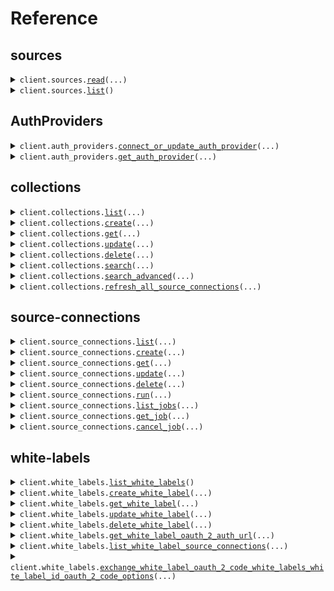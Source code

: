 # Reference
## sources
<details><summary><code>client.sources.<a href="src/airweave/sources/client.py">read</a>(...)</code></summary>
<dl>
<dd>

#### 📝 Description

<dl>
<dd>

<dl>
<dd>

Get detailed information about a specific data source connector.
</dd>
</dl>
</dd>
</dl>

#### 🔌 Usage

<dl>
<dd>

<dl>
<dd>

```python
from airweave import AirweaveSDK

client = AirweaveSDK(
    api_key="YOUR_API_KEY",
)
client.sources.read(
    short_name="short_name",
)

```
</dd>
</dl>
</dd>
</dl>

#### ⚙️ Parameters

<dl>
<dd>

<dl>
<dd>

**short_name:** `str` — Technical identifier of the source type (e.g., 'github', 'stripe', 'slack')
    
</dd>
</dl>

<dl>
<dd>

**request_options:** `typing.Optional[RequestOptions]` — Request-specific configuration.
    
</dd>
</dl>
</dd>
</dl>


</dd>
</dl>
</details>

<details><summary><code>client.sources.<a href="src/airweave/sources/client.py">list</a>()</code></summary>
<dl>
<dd>

#### 📝 Description

<dl>
<dd>

<dl>
<dd>

List all available data source connectors.

<br/><br/>
Returns the complete catalog of source types that Airweave can connect to.
</dd>
</dl>
</dd>
</dl>

#### 🔌 Usage

<dl>
<dd>

<dl>
<dd>

```python
from airweave import AirweaveSDK

client = AirweaveSDK(
    api_key="YOUR_API_KEY",
)
client.sources.list()

```
</dd>
</dl>
</dd>
</dl>

#### ⚙️ Parameters

<dl>
<dd>

<dl>
<dd>

**request_options:** `typing.Optional[RequestOptions]` — Request-specific configuration.
    
</dd>
</dl>
</dd>
</dl>


</dd>
</dl>
</details>

## AuthProviders
<details><summary><code>client.auth_providers.<a href="src/airweave/auth_providers/client.py">connect_or_update_auth_provider</a>(...)</code></summary>
<dl>
<dd>

#### 📝 Description

<dl>
<dd>

<dl>
<dd>

Create or update an auth provider connection.

If a connection for this auth provider already exists for the organization,
it will be updated with the new credentials and fields.
If no connection exists, a new one will be created.

Args:
-----
    db: The database session
    ctx: The current authentication context
    auth_provider_connection_in: The auth provider connection data

Returns:
--------
    schemas.AuthProviderConnection: The created or updated connection
</dd>
</dl>
</dd>
</dl>

#### 🔌 Usage

<dl>
<dd>

<dl>
<dd>

```python
from airweave import AirweaveSDK

client = AirweaveSDK(
    api_key="YOUR_API_KEY",
)
client.auth_providers.connect_or_update_auth_provider(
    name="My Composio Connection",
    description="My Composio Connection",
    short_name="composio",
    auth_fields={"api_key": "comp_1234567890abcdef"},
)

```
</dd>
</dl>
</dd>
</dl>

#### ⚙️ Parameters

<dl>
<dd>

<dl>
<dd>

**name:** `str` — Human-readable name for this auth provider connection
    
</dd>
</dl>

<dl>
<dd>

**short_name:** `str` — Technical identifier of the auth provider
    
</dd>
</dl>

<dl>
<dd>

**readable_id:** `typing.Optional[str]` — URL-safe unique identifier for the connection. Must contain only lowercase letters, numbers, and hyphens. If not provided, it will be automatically generated from the connection name with a random suffix for uniqueness (e.g., 'composio-connection-ab123').
    
</dd>
</dl>

<dl>
<dd>

**description:** `typing.Optional[str]` — Optional detailed description of what this auth provider connection provides.
    
</dd>
</dl>

<dl>
<dd>

**auth_fields:** `typing.Optional[ConfigValues]` — Authentication credentials required to access the auth provider. The required fields vary by auth provider type.
    
</dd>
</dl>

<dl>
<dd>

**request_options:** `typing.Optional[RequestOptions]` — Request-specific configuration.
    
</dd>
</dl>
</dd>
</dl>


</dd>
</dl>
</details>

<details><summary><code>client.auth_providers.<a href="src/airweave/auth_providers/client.py">get_auth_provider</a>(...)</code></summary>
<dl>
<dd>

#### 📝 Description

<dl>
<dd>

<dl>
<dd>

Get details of a specific auth provider.

Args:
-----
    db: The database session
    short_name: The short name of the auth provider
    ctx: The current authentication context

Returns:
--------
    schemas.AuthProvider: The auth provider details
</dd>
</dl>
</dd>
</dl>

#### 🔌 Usage

<dl>
<dd>

<dl>
<dd>

```python
from airweave import AirweaveSDK

client = AirweaveSDK(
    api_key="YOUR_API_KEY",
)
client.auth_providers.get_auth_provider(
    short_name="short_name",
)

```
</dd>
</dl>
</dd>
</dl>

#### ⚙️ Parameters

<dl>
<dd>

<dl>
<dd>

**short_name:** `str` 
    
</dd>
</dl>

<dl>
<dd>

**request_options:** `typing.Optional[RequestOptions]` — Request-specific configuration.
    
</dd>
</dl>
</dd>
</dl>


</dd>
</dl>
</details>

## collections
<details><summary><code>client.collections.<a href="src/airweave/collections/client.py">list</a>(...)</code></summary>
<dl>
<dd>

#### 📝 Description

<dl>
<dd>

<dl>
<dd>

List all collections that belong to your organization.
</dd>
</dl>
</dd>
</dl>

#### 🔌 Usage

<dl>
<dd>

<dl>
<dd>

```python
from airweave import AirweaveSDK

client = AirweaveSDK(
    api_key="YOUR_API_KEY",
)
client.collections.list()

```
</dd>
</dl>
</dd>
</dl>

#### ⚙️ Parameters

<dl>
<dd>

<dl>
<dd>

**skip:** `typing.Optional[int]` — Number of collections to skip for pagination
    
</dd>
</dl>

<dl>
<dd>

**limit:** `typing.Optional[int]` — Maximum number of collections to return (1-1000)
    
</dd>
</dl>

<dl>
<dd>

**request_options:** `typing.Optional[RequestOptions]` — Request-specific configuration.
    
</dd>
</dl>
</dd>
</dl>


</dd>
</dl>
</details>

<details><summary><code>client.collections.<a href="src/airweave/collections/client.py">create</a>(...)</code></summary>
<dl>
<dd>

#### 📝 Description

<dl>
<dd>

<dl>
<dd>

Create a new collection.

The newly created collection is initially empty and does not contain any data
until you explicitly add source connections to it.
</dd>
</dl>
</dd>
</dl>

#### 🔌 Usage

<dl>
<dd>

<dl>
<dd>

```python
from airweave import AirweaveSDK

client = AirweaveSDK(
    api_key="YOUR_API_KEY",
)
client.collections.create(
    name="Finance Data",
    readable_id="finance-data-reports",
)

```
</dd>
</dl>
</dd>
</dl>

#### ⚙️ Parameters

<dl>
<dd>

<dl>
<dd>

**name:** `str` — Human-readable display name for the collection. This appears in the UI and should clearly describe the data contained within (e.g., 'Finance Data').
    
</dd>
</dl>

<dl>
<dd>

**readable_id:** `typing.Optional[str]` — URL-safe unique identifier used in API endpoints. Must contain only lowercase letters, numbers, and hyphens. If not provided, it will be automatically generated from the collection name with a random suffix for uniqueness (e.g., 'finance-data-ab123').
    
</dd>
</dl>

<dl>
<dd>

**request_options:** `typing.Optional[RequestOptions]` — Request-specific configuration.
    
</dd>
</dl>
</dd>
</dl>


</dd>
</dl>
</details>

<details><summary><code>client.collections.<a href="src/airweave/collections/client.py">get</a>(...)</code></summary>
<dl>
<dd>

#### 📝 Description

<dl>
<dd>

<dl>
<dd>

Retrieve a specific collection by its readable ID.
</dd>
</dl>
</dd>
</dl>

#### 🔌 Usage

<dl>
<dd>

<dl>
<dd>

```python
from airweave import AirweaveSDK

client = AirweaveSDK(
    api_key="YOUR_API_KEY",
)
client.collections.get(
    readable_id="readable_id",
)

```
</dd>
</dl>
</dd>
</dl>

#### ⚙️ Parameters

<dl>
<dd>

<dl>
<dd>

**readable_id:** `str` — The unique readable identifier of the collection (e.g., 'finance-data-ab123')
    
</dd>
</dl>

<dl>
<dd>

**request_options:** `typing.Optional[RequestOptions]` — Request-specific configuration.
    
</dd>
</dl>
</dd>
</dl>


</dd>
</dl>
</details>

<details><summary><code>client.collections.<a href="src/airweave/collections/client.py">update</a>(...)</code></summary>
<dl>
<dd>

#### 📝 Description

<dl>
<dd>

<dl>
<dd>

Update a collection's properties.

Modifies the display name of an existing collection.
Note that the readable ID cannot be changed after creation to maintain stable
API endpoints and preserve any existing integrations or bookmarks.
</dd>
</dl>
</dd>
</dl>

#### 🔌 Usage

<dl>
<dd>

<dl>
<dd>

```python
from airweave import AirweaveSDK

client = AirweaveSDK(
    api_key="YOUR_API_KEY",
)
client.collections.update(
    readable_id="readable_id",
    name="Updated Finance Data",
)

```
</dd>
</dl>
</dd>
</dl>

#### ⚙️ Parameters

<dl>
<dd>

<dl>
<dd>

**readable_id:** `str` — The unique readable identifier of the collection to update
    
</dd>
</dl>

<dl>
<dd>

**name:** `typing.Optional[str]` — Updated display name for the collection. Must be between 4 and 64 characters.
    
</dd>
</dl>

<dl>
<dd>

**request_options:** `typing.Optional[RequestOptions]` — Request-specific configuration.
    
</dd>
</dl>
</dd>
</dl>


</dd>
</dl>
</details>

<details><summary><code>client.collections.<a href="src/airweave/collections/client.py">delete</a>(...)</code></summary>
<dl>
<dd>

#### 📝 Description

<dl>
<dd>

<dl>
<dd>

Delete a collection and all associated data.

Permanently removes a collection from your organization including all synced data
from the destination systems. All source connections within this collection
will also be deleted as part of the cleanup process. This action cannot be undone.
</dd>
</dl>
</dd>
</dl>

#### 🔌 Usage

<dl>
<dd>

<dl>
<dd>

```python
from airweave import AirweaveSDK

client = AirweaveSDK(
    api_key="YOUR_API_KEY",
)
client.collections.delete(
    readable_id="readable_id",
)

```
</dd>
</dl>
</dd>
</dl>

#### ⚙️ Parameters

<dl>
<dd>

<dl>
<dd>

**readable_id:** `str` — The unique readable identifier of the collection to delete
    
</dd>
</dl>

<dl>
<dd>

**request_options:** `typing.Optional[RequestOptions]` — Request-specific configuration.
    
</dd>
</dl>
</dd>
</dl>


</dd>
</dl>
</details>

<details><summary><code>client.collections.<a href="src/airweave/collections/client.py">search</a>(...)</code></summary>
<dl>
<dd>

#### 📝 Description

<dl>
<dd>

<dl>
<dd>

Search across all data sources within the specified collection.

This GET endpoint provides basic search functionality. For advanced filtering
and options, use the POST /search endpoint.
</dd>
</dl>
</dd>
</dl>

#### 🔌 Usage

<dl>
<dd>

<dl>
<dd>

```python
from airweave import AirweaveSDK

client = AirweaveSDK(
    api_key="YOUR_API_KEY",
)
client.collections.search(
    readable_id="readable_id",
    query="customer payment issues",
)

```
</dd>
</dl>
</dd>
</dl>

#### ⚙️ Parameters

<dl>
<dd>

<dl>
<dd>

**readable_id:** `str` — The unique readable identifier of the collection to search
    
</dd>
</dl>

<dl>
<dd>

**query:** `str` — The search query text to find relevant documents and data
    
</dd>
</dl>

<dl>
<dd>

**response_type:** `typing.Optional[ResponseType]` — Format of the response: 'raw' returns search results, 'completion' returns AI-generated answers
    
</dd>
</dl>

<dl>
<dd>

**limit:** `typing.Optional[int]` — Maximum number of results to return
    
</dd>
</dl>

<dl>
<dd>

**offset:** `typing.Optional[int]` — Number of results to skip for pagination
    
</dd>
</dl>

<dl>
<dd>

**recency_bias:** `typing.Optional[float]` — How much to weigh recency vs similarity (0..1). 0 = no recency effect; 1 = rank by recency only.
    
</dd>
</dl>

<dl>
<dd>

**request_options:** `typing.Optional[RequestOptions]` — Request-specific configuration.
    
</dd>
</dl>
</dd>
</dl>


</dd>
</dl>
</details>

<details><summary><code>client.collections.<a href="src/airweave/collections/client.py">search_advanced</a>(...)</code></summary>
<dl>
<dd>

#### 📝 Description

<dl>
<dd>

<dl>
<dd>

Advanced search with comprehensive filtering and options.

This endpoint supports:
- Metadata filtering using Qdrant's native filter syntax
- Pagination with offset and limit
- Score threshold filtering
- Query expansion strategies (default: AUTO, generates up to 4 variations)
- Automatic filter extraction from natural language (default: ON)
- LLM-based result reranking (default: ON)

Default behavior:
- Query expansion: ON (AUTO strategy)
- Query interpretation: ON (extracts filters from natural language)
- Reranking: ON (improves relevance using LLM)
- Score threshold: None (no filtering)

To disable features, explicitly set:
- enable_reranking: false
- enable_query_interpretation: false
- expansion_strategy: "no_expansion"
</dd>
</dl>
</dd>
</dl>

#### 🔌 Usage

<dl>
<dd>

<dl>
<dd>

```python
from airweave import AirweaveSDK, FieldCondition, Filter

client = AirweaveSDK(
    api_key="YOUR_API_KEY",
)
client.collections.search_advanced(
    readable_id="readable_id",
    query="customer payment issues",
    filter=Filter(
        must=FieldCondition(
            key="key",
        ),
    ),
    limit=10,
    score_threshold=0.7,
    response_type="completion",
)

```
</dd>
</dl>
</dd>
</dl>

#### ⚙️ Parameters

<dl>
<dd>

<dl>
<dd>

**readable_id:** `str` — The unique readable identifier of the collection to search
    
</dd>
</dl>

<dl>
<dd>

**query:** `str` — The search query text
    
</dd>
</dl>

<dl>
<dd>

**filter:** `typing.Optional[Filter]` — Qdrant native filter for metadata-based filtering
    
</dd>
</dl>

<dl>
<dd>

**offset:** `typing.Optional[int]` — Number of results to skip (DEFAULT: 0)
    
</dd>
</dl>

<dl>
<dd>

**limit:** `typing.Optional[int]` — Maximum number of results to return (DEFAULT: 100)
    
</dd>
</dl>

<dl>
<dd>

**score_threshold:** `typing.Optional[float]` — Minimum similarity score threshold (DEFAULT: None - no filtering)
    
</dd>
</dl>

<dl>
<dd>

**response_type:** `typing.Optional[ResponseType]` — Type of response - 'raw' or 'completion' (DEFAULT: 'raw')
    
</dd>
</dl>

<dl>
<dd>

**search_method:** `typing.Optional[SearchRequestSearchMethod]` — Search method to use (DEFAULT: 'hybrid' - combines neural + BM25)
    
</dd>
</dl>

<dl>
<dd>

**recency_bias:** `typing.Optional[float]` — How much document age penalizes the similarity score (0..1). 0 = no age penalty (pure similarity); 0.5 = old docs lose up to 50% of their score; 1 = old docs get zero score (pure recency). Applied as: score × (1 - bias + bias × age_factor). Works within top ~10,000 semantic matches. DEFAULT: 0.3
    
</dd>
</dl>

<dl>
<dd>

**expansion_strategy:** `typing.Optional[QueryExpansionStrategy]` — Query expansion strategy (DEFAULT: 'auto' - generates up to 4 query variations). Options: 'auto', 'llm', 'no_expansion'
    
</dd>
</dl>

<dl>
<dd>

**enable_reranking:** `typing.Optional[bool]` — Enable LLM-based reranking to improve result relevance (DEFAULT: True - enabled, set to False to disable)
    
</dd>
</dl>

<dl>
<dd>

**enable_query_interpretation:** `typing.Optional[bool]` — Enable automatic filter extraction from natural language query (DEFAULT: True - enabled, set to False to disable)
    
</dd>
</dl>

<dl>
<dd>

**request_options:** `typing.Optional[RequestOptions]` — Request-specific configuration.
    
</dd>
</dl>
</dd>
</dl>


</dd>
</dl>
</details>

<details><summary><code>client.collections.<a href="src/airweave/collections/client.py">refresh_all_source_connections</a>(...)</code></summary>
<dl>
<dd>

#### 📝 Description

<dl>
<dd>

<dl>
<dd>

Trigger data synchronization for all source connections in the collection.

The sync jobs run asynchronously in the background, so this endpoint
returns immediately with job details that you can use to track progress. You can
monitor the status of individual data synchronization using the source connection
endpoints.
</dd>
</dl>
</dd>
</dl>

#### 🔌 Usage

<dl>
<dd>

<dl>
<dd>

```python
from airweave import AirweaveSDK

client = AirweaveSDK(
    api_key="YOUR_API_KEY",
)
client.collections.refresh_all_source_connections(
    readable_id="readable_id",
)

```
</dd>
</dl>
</dd>
</dl>

#### ⚙️ Parameters

<dl>
<dd>

<dl>
<dd>

**readable_id:** `str` — The unique readable identifier of the collection to refresh
    
</dd>
</dl>

<dl>
<dd>

**request_options:** `typing.Optional[RequestOptions]` — Request-specific configuration.
    
</dd>
</dl>
</dd>
</dl>


</dd>
</dl>
</details>

## source-connections
<details><summary><code>client.source_connections.<a href="src/airweave/source_connections/client.py">list</a>(...)</code></summary>
<dl>
<dd>

#### 📝 Description

<dl>
<dd>

<dl>
<dd>

List source connections across your organization.

By default, returns ALL source connections from every collection in your
organization. Use the 'collection' parameter to filter results to a specific
collection. This is useful for getting an overview of all your data sources
or managing connections within a particular collection.
</dd>
</dl>
</dd>
</dl>

#### 🔌 Usage

<dl>
<dd>

<dl>
<dd>

```python
from airweave import AirweaveSDK

client = AirweaveSDK(
    api_key="YOUR_API_KEY",
)
client.source_connections.list()

```
</dd>
</dl>
</dd>
</dl>

#### ⚙️ Parameters

<dl>
<dd>

<dl>
<dd>

**collection:** `typing.Optional[str]` — Filter source connections by collection readable ID
    
</dd>
</dl>

<dl>
<dd>

**skip:** `typing.Optional[int]` — Number of source connections to skip for pagination
    
</dd>
</dl>

<dl>
<dd>

**limit:** `typing.Optional[int]` — Maximum number of source connections to return (1-1000)
    
</dd>
</dl>

<dl>
<dd>

**request_options:** `typing.Optional[RequestOptions]` — Request-specific configuration.
    
</dd>
</dl>
</dd>
</dl>


</dd>
</dl>
</details>

<details><summary><code>client.source_connections.<a href="src/airweave/source_connections/client.py">create</a>(...)</code></summary>
<dl>
<dd>

#### 📝 Description

<dl>
<dd>

<dl>
<dd>

Create a new source connection to sync data into your collection.

**This endpoint only works for sources that do not use OAuth2.0.**
Sources that do use OAuth2.0 like Google Drive, Slack, or HubSpot must be
connected through the UI where you can complete the OAuth consent flow
or using Auth Providers (see [Auth Providers](/docs/auth-providers)).<br/><br/>

Credentials for a source have to be provided using the `auth_fields` field.
Currently, it is not automatically checked if the provided credentials are valid.
If they are not valid, the data synchronization will fail.<br/><br/>

Check the documentation of a specific source (for example
[Github](https://docs.airweave.ai/docs/connectors/github)) to see what kind
of authentication is used.
</dd>
</dl>
</dd>
</dl>

#### 🔌 Usage

<dl>
<dd>

<dl>
<dd>

```python
from airweave import AirweaveSDK

client = AirweaveSDK(
    api_key="YOUR_API_KEY",
)
client.source_connections.create(
    name="Production Stripe Account",
    short_name="stripe",
)

```
</dd>
</dl>
</dd>
</dl>

#### ⚙️ Parameters

<dl>
<dd>

<dl>
<dd>

**name:** `str` — Human-readable name for the source connection. This helps you identify the connection in the UI and should clearly describe what data it connects to.
    
</dd>
</dl>

<dl>
<dd>

**short_name:** `str` — Technical identifier of the source type that determines which connector to use for data synchronization.
    
</dd>
</dl>

<dl>
<dd>

**description:** `typing.Optional[str]` — Optional detailed description of what this source connection provides. Use this to document the purpose, data types, or any special considerations for this connection.
    
</dd>
</dl>

<dl>
<dd>

**config_fields:** `typing.Optional[ConfigValues]` — Source-specific configuration parameters required for data extraction. These vary by source type and control how data is retrieved (e.g., database queries, API filters, file paths). Check the documentation of a specific source (for example [Github](https://docs.airweave.ai/docs/connectors/github)) to see what is required.
    
</dd>
</dl>

<dl>
<dd>

**collection:** `typing.Optional[str]` — Readable ID of the collection where synced data will be stored. If not provided, a new collection will be automatically created.
    
</dd>
</dl>

<dl>
<dd>

**cron_schedule:** `typing.Optional[str]` — Cron expression for automatic data synchronization schedule. If not provided, data will only sync when manually triggered. Use standard cron format: minute hour day month weekday.
    
</dd>
</dl>

<dl>
<dd>

**auth_fields:** `typing.Optional[ConfigValues]` — Authentication credentials required to access the data source. The required fields vary by source type. Check the documentation of a specific source (for example [Github](https://docs.airweave.ai/docs/connectors/github)) to see what is required.
    
</dd>
</dl>

<dl>
<dd>

**auth_provider:** `typing.Optional[str]` — Unique readable ID of a connected auth provider to use for authentication instead of providing auth_fields directly. When specified, credentials for the source will be obtained and refreshed automatically by Airweave interaction with the auth provider. To see which auth providers are supported and learn more about how to use them, check [this page](https://docs.airweave.ai/docs/auth-providers).
    
</dd>
</dl>

<dl>
<dd>

**auth_provider_config:** `typing.Optional[ConfigValues]` — Configuration for the auth provider when using auth_provider field. Required fields vary by auth provider. For Composio, use auth_config_id and  account_id to specify which integration and account from Composio you want to use to connect to the source.
    
</dd>
</dl>

<dl>
<dd>

**sync_immediately:** `typing.Optional[bool]` — Whether to start an initial data synchronization immediately after creating the connection.
    
</dd>
</dl>

<dl>
<dd>

**request_options:** `typing.Optional[RequestOptions]` — Request-specific configuration.
    
</dd>
</dl>
</dd>
</dl>


</dd>
</dl>
</details>

<details><summary><code>client.source_connections.<a href="src/airweave/source_connections/client.py">get</a>(...)</code></summary>
<dl>
<dd>

#### 📝 Description

<dl>
<dd>

<dl>
<dd>

Retrieve a specific source connection by its ID.
</dd>
</dl>
</dd>
</dl>

#### 🔌 Usage

<dl>
<dd>

<dl>
<dd>

```python
from airweave import AirweaveSDK

client = AirweaveSDK(
    api_key="YOUR_API_KEY",
)
client.source_connections.get(
    source_connection_id="source_connection_id",
)

```
</dd>
</dl>
</dd>
</dl>

#### ⚙️ Parameters

<dl>
<dd>

<dl>
<dd>

**source_connection_id:** `str` — The unique identifier of the source connection
    
</dd>
</dl>

<dl>
<dd>

**show_auth_fields:** `typing.Optional[bool]` — Whether to reveal authentication credentials.
    
</dd>
</dl>

<dl>
<dd>

**request_options:** `typing.Optional[RequestOptions]` — Request-specific configuration.
    
</dd>
</dl>
</dd>
</dl>


</dd>
</dl>
</details>

<details><summary><code>client.source_connections.<a href="src/airweave/source_connections/client.py">update</a>(...)</code></summary>
<dl>
<dd>

#### 📝 Description

<dl>
<dd>

<dl>
<dd>

Update a source connection's properties.

Modify the configuration of an existing source connection including its name,
authentication credentials, configuration fields, sync schedule, or source-specific settings.
</dd>
</dl>
</dd>
</dl>

#### 🔌 Usage

<dl>
<dd>

<dl>
<dd>

```python
from airweave import AirweaveSDK

client = AirweaveSDK(
    api_key="YOUR_API_KEY",
)
client.source_connections.update(
    source_connection_id="source_connection_id",
)

```
</dd>
</dl>
</dd>
</dl>

#### ⚙️ Parameters

<dl>
<dd>

<dl>
<dd>

**source_connection_id:** `str` — The unique identifier of the source connection to update
    
</dd>
</dl>

<dl>
<dd>

**name:** `typing.Optional[str]` — Updated name for the source connection. Must be between 4 and 42 characters.
    
</dd>
</dl>

<dl>
<dd>

**description:** `typing.Optional[str]` — Updated description of what this source connection provides.
    
</dd>
</dl>

<dl>
<dd>

**auth_fields:** `typing.Optional[SourceConnectionUpdateAuthFields]` — Updated authentication credentials for the data source. Provide new credentials to refresh or update authentication.
    
</dd>
</dl>

<dl>
<dd>

**config_fields:** `typing.Optional[ConfigValues]` — Source-specific configuration parameters required for data extraction. These vary by source type and control how data is retrieved (e.g., database queries, API filters, file paths). Check the documentation of a specific source (for example [Github](https://docs.airweave.ai/docs/connectors/github)) to see what is required.
    
</dd>
</dl>

<dl>
<dd>

**cron_schedule:** `typing.Optional[str]` — Updated cron expression for automatic synchronization schedule. Set to null to disable automatic syncing.
    
</dd>
</dl>

<dl>
<dd>

**connection_id:** `typing.Optional[str]` — Internal connection identifier. This is typically managed automatically and should not be modified manually.
    
</dd>
</dl>

<dl>
<dd>

**white_label_id:** `typing.Optional[str]` — ID of the white label integration. Used for custom OAuth integrations with your own branding.
    
</dd>
</dl>

<dl>
<dd>

**auth_provider:** `typing.Optional[str]` — Updated auth provider readable ID. Only relevant if the connection uses an auth provider.
    
</dd>
</dl>

<dl>
<dd>

**auth_provider_config:** `typing.Optional[typing.Dict[str, typing.Optional[typing.Any]]]` — Updated configuration for the auth provider. Only relevant if the connection uses an auth provider.
    
</dd>
</dl>

<dl>
<dd>

**request_options:** `typing.Optional[RequestOptions]` — Request-specific configuration.
    
</dd>
</dl>
</dd>
</dl>


</dd>
</dl>
</details>

<details><summary><code>client.source_connections.<a href="src/airweave/source_connections/client.py">delete</a>(...)</code></summary>
<dl>
<dd>

#### 📝 Description

<dl>
<dd>

<dl>
<dd>

Delete a source connection and all associated data.

Permanently removes the source connection configuration and credentials.
By default, previously synced data remains in your destination systems for continuity.
Use delete_data=true to also remove all associated data from destination systems.
</dd>
</dl>
</dd>
</dl>

#### 🔌 Usage

<dl>
<dd>

<dl>
<dd>

```python
from airweave import AirweaveSDK

client = AirweaveSDK(
    api_key="YOUR_API_KEY",
)
client.source_connections.delete(
    source_connection_id="source_connection_id",
)

```
</dd>
</dl>
</dd>
</dl>

#### ⚙️ Parameters

<dl>
<dd>

<dl>
<dd>

**source_connection_id:** `str` — The unique identifier of the source connection to delete
    
</dd>
</dl>

<dl>
<dd>

**request_options:** `typing.Optional[RequestOptions]` — Request-specific configuration.
    
</dd>
</dl>
</dd>
</dl>


</dd>
</dl>
</details>

<details><summary><code>client.source_connections.<a href="src/airweave/source_connections/client.py">run</a>(...)</code></summary>
<dl>
<dd>

#### 📝 Description

<dl>
<dd>

<dl>
<dd>

Manually trigger a data sync for this source connection.

Starts an immediate synchronization job that extracts fresh data from your source,
transforms it according to your configuration, and updates the destination systems.
The job runs asynchronously and endpoint returns immediately with tracking information.
</dd>
</dl>
</dd>
</dl>

#### 🔌 Usage

<dl>
<dd>

<dl>
<dd>

```python
from airweave import AirweaveSDK

client = AirweaveSDK(
    api_key="YOUR_API_KEY",
)
client.source_connections.run(
    source_connection_id="source_connection_id",
)

```
</dd>
</dl>
</dd>
</dl>

#### ⚙️ Parameters

<dl>
<dd>

<dl>
<dd>

**source_connection_id:** `str` — The unique identifier of the source connection to sync
    
</dd>
</dl>

<dl>
<dd>

**access_token:** `typing.Optional[str]` — This parameter gives you the ability to start a sync job with an access token for an OAuth2.0 source directly instead of using the credentials that Airweave has stored for you. Learn more about direct token injection [here](https://docs.airweave.ai/direct-token-injection).
    
</dd>
</dl>

<dl>
<dd>

**request_options:** `typing.Optional[RequestOptions]` — Request-specific configuration.
    
</dd>
</dl>
</dd>
</dl>


</dd>
</dl>
</details>

<details><summary><code>client.source_connections.<a href="src/airweave/source_connections/client.py">list_jobs</a>(...)</code></summary>
<dl>
<dd>

#### 📝 Description

<dl>
<dd>

<dl>
<dd>

List all sync jobs for a source connection.

Returns the complete history of data synchronization jobs including successful syncs,
failed attempts, and currently running operations.
</dd>
</dl>
</dd>
</dl>

#### 🔌 Usage

<dl>
<dd>

<dl>
<dd>

```python
from airweave import AirweaveSDK

client = AirweaveSDK(
    api_key="YOUR_API_KEY",
)
client.source_connections.list_jobs(
    source_connection_id="source_connection_id",
)

```
</dd>
</dl>
</dd>
</dl>

#### ⚙️ Parameters

<dl>
<dd>

<dl>
<dd>

**source_connection_id:** `str` — The unique identifier of the source connection
    
</dd>
</dl>

<dl>
<dd>

**request_options:** `typing.Optional[RequestOptions]` — Request-specific configuration.
    
</dd>
</dl>
</dd>
</dl>


</dd>
</dl>
</details>

<details><summary><code>client.source_connections.<a href="src/airweave/source_connections/client.py">get_job</a>(...)</code></summary>
<dl>
<dd>

#### 📝 Description

<dl>
<dd>

<dl>
<dd>

Get detailed information about a specific sync job.
</dd>
</dl>
</dd>
</dl>

#### 🔌 Usage

<dl>
<dd>

<dl>
<dd>

```python
from airweave import AirweaveSDK

client = AirweaveSDK(
    api_key="YOUR_API_KEY",
)
client.source_connections.get_job(
    source_connection_id="source_connection_id",
    job_id="job_id",
)

```
</dd>
</dl>
</dd>
</dl>

#### ⚙️ Parameters

<dl>
<dd>

<dl>
<dd>

**source_connection_id:** `str` — The unique identifier of the source connection
    
</dd>
</dl>

<dl>
<dd>

**job_id:** `str` — The unique identifier of the sync job
    
</dd>
</dl>

<dl>
<dd>

**request_options:** `typing.Optional[RequestOptions]` — Request-specific configuration.
    
</dd>
</dl>
</dd>
</dl>


</dd>
</dl>
</details>

<details><summary><code>client.source_connections.<a href="src/airweave/source_connections/client.py">cancel_job</a>(...)</code></summary>
<dl>
<dd>

#### 📝 Description

<dl>
<dd>

<dl>
<dd>

Cancel a running sync job.

Sends a cancellation signal to stop an in-progress data synchronization.
The job will complete its current operation and then terminate gracefully.
Only jobs in 'created', 'pending', or 'in_progress' states can be cancelled.
</dd>
</dl>
</dd>
</dl>

#### 🔌 Usage

<dl>
<dd>

<dl>
<dd>

```python
from airweave import AirweaveSDK

client = AirweaveSDK(
    api_key="YOUR_API_KEY",
)
client.source_connections.cancel_job(
    source_connection_id="source_connection_id",
    job_id="job_id",
)

```
</dd>
</dl>
</dd>
</dl>

#### ⚙️ Parameters

<dl>
<dd>

<dl>
<dd>

**source_connection_id:** `str` — The unique identifier of the source connection
    
</dd>
</dl>

<dl>
<dd>

**job_id:** `str` — The unique identifier of the sync job to cancel
    
</dd>
</dl>

<dl>
<dd>

**request_options:** `typing.Optional[RequestOptions]` — Request-specific configuration.
    
</dd>
</dl>
</dd>
</dl>


</dd>
</dl>
</details>

## white-labels
<details><summary><code>client.white_labels.<a href="src/airweave/white_labels/client.py">list_white_labels</a>()</code></summary>
<dl>
<dd>

#### 📝 Description

<dl>
<dd>

<dl>
<dd>

List all white label integrations for your organization.

<br/><br/>
Returns all custom OAuth integrations configured with your own branding and
credentials. These integrations allow you to present OAuth consent screens with
your company name instead of Airweave.<br/><br/>**White label integrations only
work with OAuth2.0 sources** like Slack, Google Drive, or HubSpot that require
OAuth consent flows.
</dd>
</dl>
</dd>
</dl>

#### 🔌 Usage

<dl>
<dd>

<dl>
<dd>

```python
from airweave import AirweaveSDK

client = AirweaveSDK(
    api_key="YOUR_API_KEY",
)
client.white_labels.list_white_labels()

```
</dd>
</dl>
</dd>
</dl>

#### ⚙️ Parameters

<dl>
<dd>

<dl>
<dd>

**request_options:** `typing.Optional[RequestOptions]` — Request-specific configuration.
    
</dd>
</dl>
</dd>
</dl>


</dd>
</dl>
</details>

<details><summary><code>client.white_labels.<a href="src/airweave/white_labels/client.py">create_white_label</a>(...)</code></summary>
<dl>
<dd>

#### 📝 Description

<dl>
<dd>

<dl>
<dd>

Create a new white label integration.

<br/><br/>
**This only works for sources that use OAuth2.0 authentication** like Slack,
Google Drive, GitHub, or HubSpot.<br/><br/>Sets up a custom OAuth integration
using your own OAuth application credentials and branding. Once created,
customers will see your company name during OAuth consent flows instead of
Airweave. This requires you to have already configured your own OAuth
application with the target service provider.
</dd>
</dl>
</dd>
</dl>

#### 🔌 Usage

<dl>
<dd>

<dl>
<dd>

```python
from airweave import AirweaveSDK

client = AirweaveSDK(
    api_key="YOUR_API_KEY",
)
client.white_labels.create_white_label(
    name="Customer Portal Slack Integration",
    source_short_name="slack",
    redirect_url="https://yourapp.com/auth/slack/callback",
    client_id="1234567890.1234567890123",
    client_secret="abcdefghijklmnopqrstuvwxyz123456",
    allowed_origins="https://yourapp.com,https://app.yourapp.com",
)

```
</dd>
</dl>
</dd>
</dl>

#### ⚙️ Parameters

<dl>
<dd>

<dl>
<dd>

**name:** `str` — Human-readable name for the white label integration. This helps you identify the integration in the UI and should clearly describe its purpose (e.g., 'Customer Portal Slack Integration', 'Enterprise Google Drive Access').
    
</dd>
</dl>

<dl>
<dd>

**source_short_name:** `str` — Technical identifier of the source type that this integration supports (e.g., 'slack', 'google_drive', 'github'). This determines which service provider the OAuth integration connects to.
    
</dd>
</dl>

<dl>
<dd>

**redirect_url:** `str` — OAuth2 callback URL where users are redirected after completing authentication. This must be a valid HTTPS URL that your application can handle to receive the authorization code.
    
</dd>
</dl>

<dl>
<dd>

**client_id:** `str` — OAuth2 client identifier provided by the service provider. This identifies your application during the OAuth consent flow and must match the client ID configured in the service provider's developer console.
    
</dd>
</dl>

<dl>
<dd>

**client_secret:** `str` — OAuth2 client secret from your registered application. This is used to securely authenticate your application when exchanging authorization codes for access tokens. Keep this value secure and never expose it in client-side code.
    
</dd>
</dl>

<dl>
<dd>

**allowed_origins:** `str` — Comma-separated list of allowed domains for OAuth flows and CORS. This prevents unauthorized websites from using your OAuth credentials and should include all domains where your application is hosted.
    
</dd>
</dl>

<dl>
<dd>

**request_options:** `typing.Optional[RequestOptions]` — Request-specific configuration.
    
</dd>
</dl>
</dd>
</dl>


</dd>
</dl>
</details>

<details><summary><code>client.white_labels.<a href="src/airweave/white_labels/client.py">get_white_label</a>(...)</code></summary>
<dl>
<dd>

#### 📝 Description

<dl>
<dd>

<dl>
<dd>

Retrieve a specific white label integration by its ID.
</dd>
</dl>
</dd>
</dl>

#### 🔌 Usage

<dl>
<dd>

<dl>
<dd>

```python
from airweave import AirweaveSDK

client = AirweaveSDK(
    api_key="YOUR_API_KEY",
)
client.white_labels.get_white_label(
    white_label_id="white_label_id",
)

```
</dd>
</dl>
</dd>
</dl>

#### ⚙️ Parameters

<dl>
<dd>

<dl>
<dd>

**white_label_id:** `str` — The unique identifier of the white label integration
    
</dd>
</dl>

<dl>
<dd>

**request_options:** `typing.Optional[RequestOptions]` — Request-specific configuration.
    
</dd>
</dl>
</dd>
</dl>


</dd>
</dl>
</details>

<details><summary><code>client.white_labels.<a href="src/airweave/white_labels/client.py">update_white_label</a>(...)</code></summary>
<dl>
<dd>

#### 📝 Description

<dl>
<dd>

<dl>
<dd>

Update a white label integration's configuration.
</dd>
</dl>
</dd>
</dl>

#### 🔌 Usage

<dl>
<dd>

<dl>
<dd>

```python
from airweave import AirweaveSDK

client = AirweaveSDK(
    api_key="YOUR_API_KEY",
)
client.white_labels.update_white_label(
    white_label_id="white_label_id",
    name="Updated Customer Portal Integration",
    redirect_url="https://v2.yourapp.com/auth/slack/callback",
    allowed_origins="https://v2.yourapp.com,https://api.yourapp.com",
)

```
</dd>
</dl>
</dd>
</dl>

#### ⚙️ Parameters

<dl>
<dd>

<dl>
<dd>

**white_label_id:** `str` — The unique identifier of the white label integration to update
    
</dd>
</dl>

<dl>
<dd>

**name:** `typing.Optional[str]` — Updated name for the white label integration.
    
</dd>
</dl>

<dl>
<dd>

**redirect_url:** `typing.Optional[str]` — Updated OAuth callback URL. Must be a valid HTTPS URL that matches your OAuth application configuration.
    
</dd>
</dl>

<dl>
<dd>

**client_id:** `typing.Optional[str]` — Updated OAuth2 client ID. Must match the client ID in your service provider's developer console.
    
</dd>
</dl>

<dl>
<dd>

**client_secret:** `typing.Optional[str]` — Updated OAuth2 client secret. This will replace the existing secret and affect all future OAuth flows.
    
</dd>
</dl>

<dl>
<dd>

**allowed_origins:** `typing.Optional[str]` — Updated comma-separated list of allowed domains for OAuth flows.
    
</dd>
</dl>

<dl>
<dd>

**request_options:** `typing.Optional[RequestOptions]` — Request-specific configuration.
    
</dd>
</dl>
</dd>
</dl>


</dd>
</dl>
</details>

<details><summary><code>client.white_labels.<a href="src/airweave/white_labels/client.py">delete_white_label</a>(...)</code></summary>
<dl>
<dd>

#### 📝 Description

<dl>
<dd>

<dl>
<dd>

Delete a white label integration.

<br/><br/>
Permanently removes the white label configuration and OAuth credentials.
Existing source connections created through this integration will continue to work,
but no new OAuth flows can be initiated until a new white label integration is created.
</dd>
</dl>
</dd>
</dl>

#### 🔌 Usage

<dl>
<dd>

<dl>
<dd>

```python
from airweave import AirweaveSDK

client = AirweaveSDK(
    api_key="YOUR_API_KEY",
)
client.white_labels.delete_white_label(
    white_label_id="white_label_id",
)

```
</dd>
</dl>
</dd>
</dl>

#### ⚙️ Parameters

<dl>
<dd>

<dl>
<dd>

**white_label_id:** `str` — The unique identifier of the white label integration to delete
    
</dd>
</dl>

<dl>
<dd>

**request_options:** `typing.Optional[RequestOptions]` — Request-specific configuration.
    
</dd>
</dl>
</dd>
</dl>


</dd>
</dl>
</details>

<details><summary><code>client.white_labels.<a href="src/airweave/white_labels/client.py">get_white_label_oauth_2_auth_url</a>(...)</code></summary>
<dl>
<dd>

#### 📝 Description

<dl>
<dd>

<dl>
<dd>

Generate a branded OAuth2 authorization URL for customer authentication.

<br/><br/>
Creates the OAuth consent URL that customers should be redirected to for
authentication. The OAuth consent screen will display your company name and
branding instead of Airweave.
</dd>
</dl>
</dd>
</dl>

#### 🔌 Usage

<dl>
<dd>

<dl>
<dd>

```python
from airweave import AirweaveSDK

client = AirweaveSDK(
    api_key="YOUR_API_KEY",
)
client.white_labels.get_white_label_oauth_2_auth_url(
    white_label_id="white_label_id",
)

```
</dd>
</dl>
</dd>
</dl>

#### ⚙️ Parameters

<dl>
<dd>

<dl>
<dd>

**white_label_id:** `str` — The unique identifier of the white label integration
    
</dd>
</dl>

<dl>
<dd>

**request_options:** `typing.Optional[RequestOptions]` — Request-specific configuration.
    
</dd>
</dl>
</dd>
</dl>


</dd>
</dl>
</details>

<details><summary><code>client.white_labels.<a href="src/airweave/white_labels/client.py">list_white_label_source_connections</a>(...)</code></summary>
<dl>
<dd>

#### 📝 Description

<dl>
<dd>

<dl>
<dd>

List all source connections created through a specific white label integration.

<br/><br/>
Returns source connections that were established using this white label's OAuth flow.
</dd>
</dl>
</dd>
</dl>

#### 🔌 Usage

<dl>
<dd>

<dl>
<dd>

```python
from airweave import AirweaveSDK

client = AirweaveSDK(
    api_key="YOUR_API_KEY",
)
client.white_labels.list_white_label_source_connections(
    white_label_id="white_label_id",
)

```
</dd>
</dl>
</dd>
</dl>

#### ⚙️ Parameters

<dl>
<dd>

<dl>
<dd>

**white_label_id:** `str` — The unique identifier of the white label integration
    
</dd>
</dl>

<dl>
<dd>

**request_options:** `typing.Optional[RequestOptions]` — Request-specific configuration.
    
</dd>
</dl>
</dd>
</dl>


</dd>
</dl>
</details>

<details><summary><code>client.white_labels.<a href="src/airweave/white_labels/client.py">exchange_white_label_oauth_2_code_white_labels_white_label_id_oauth_2_code_options</a>(...)</code></summary>
<dl>
<dd>

#### 📝 Description

<dl>
<dd>

<dl>
<dd>

Complete the OAuth flow and create a source connection.

<br/><br/>
**This is the core endpoint that converts OAuth authorization codes into working
source connections.**<br/><br/>The OAuth credentials are obtained automatically
from the authorization code - you do not need to provide auth_fields. The white
label integration is automatically linked to the created source connection for
tracking and branding purposes.
</dd>
</dl>
</dd>
</dl>

#### 🔌 Usage

<dl>
<dd>

<dl>
<dd>

```python
from airweave import AirweaveSDK

client = AirweaveSDK(
    api_key="YOUR_API_KEY",
)
client.white_labels.exchange_white_label_oauth_2_code_white_labels_white_label_id_oauth_2_code_options(
    white_label_id="white_label_id",
    code="4/P7q7W91a-oMsCeLvIaQm6bTrgtp7",
)

```
</dd>
</dl>
</dd>
</dl>

#### ⚙️ Parameters

<dl>
<dd>

<dl>
<dd>

**white_label_id:** `str` — The unique identifier of the white label integration
    
</dd>
</dl>

<dl>
<dd>

**code:** `str` — The OAuth2 authorization code received from the OAuth callback after customer authentication
    
</dd>
</dl>

<dl>
<dd>

**source_connection_in:** `typing.Optional[SourceConnectionCreateWithWhiteLabel]` — Optional configuration for the source connection. If not provided, a source connection will be created automatically with default settings. The white label integration is automatically linked to the source connection.
    
</dd>
</dl>

<dl>
<dd>

**request_options:** `typing.Optional[RequestOptions]` — Request-specific configuration.
    
</dd>
</dl>
</dd>
</dl>


</dd>
</dl>
</details>

